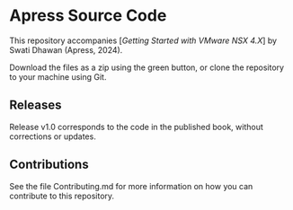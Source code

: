 # Apress Source Code

This repository accompanies [*Getting Started with VMware NSX 4.X*] by Swati Dhawan (Apress, 2024).


Download the files as a zip using the green button, or clone the repository to your machine using Git.

## Releases

Release v1.0 corresponds to the code in the published book, without corrections or updates.

## Contributions

See the file Contributing.md for more information on how you can contribute to this repository.